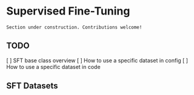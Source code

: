 # Supervised Fine-Tuning

```{attention}
Section under construction. Contributions welcome!
```

## TODO

[ ] SFT base class overview
[ ] How to use a specific dataset in config
[ ] How to use a specific dataset in code

## SFT Datasets

```{include} ../tables/sft_datasets.md
```
